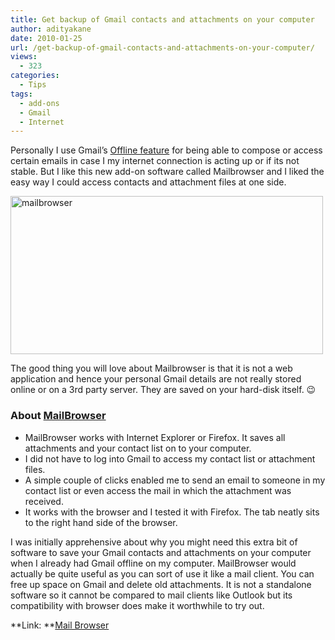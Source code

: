 ```yaml
---
title: Get backup of Gmail contacts and attachments on your computer
author: adityakane
date: 2010-01-25
url: /get-backup-of-gmail-contacts-and-attachments-on-your-computer/
views:
  - 323
categories:
  - Tips
tags:
  - add-ons
  - Gmail
  - Internet
---
```

Personally I use Gmail&#8217;s [Offline feature][1] for being able to compose or access certain emails in case I my internet connection is acting up or if its not stable. But I like this new add-on software called Mailbrowser and I liked the easy way I could access contacts and attachment files at one side.

<img class="alignnone size-full wp-image-19030" title="mailbrowser" src="http://cdn.devilsworkshop.org/files/2010/01/mailbrowser.png" alt="mailbrowser" width="500" height="253" />

The good thing you will love about Mailbrowser is that it is not a web application and hence your personal Gmail details are not really stored online or on a 3rd party server. They are saved on your hard-disk itself. 😉

### About <a href="http://mailbrowser.com" onclick="_gaq.push(['_trackEvent', 'outbound-article', 'http://mailbrowser.com', 'MailBrowser']);" >MailBrowser</a>

  * MailBrowser works with Internet Explorer or Firefox. It saves all attachments and your contact list on to your computer.
  * I did not have to log into Gmail to access my contact list or attachment files.
  * A simple couple of clicks enabled me to send an email to someone in my contact list or even access the mail in which the attachment was received.
  * It works with the browser and I tested it with Firefox. The tab neatly sits to the right hand side of the browser.

I was initially apprehensive about why you might need this extra bit of software to save your Gmail contacts and attachments on your computer when I already had Gmail offline on my computer. MailBrowser would actually be quite useful as you can sort of use it like a mail client. You can free up space on Gmail and delete old attachments. It is not a standalone software so it cannot be compared to mail clients like Outlook but its compatibility with browser does make it worthwhile to try out.

**Link: **<a href="http://mailbrowser.com" onclick="_gaq.push(['_trackEvent', 'outbound-article', 'http://mailbrowser.com', 'Mail Browser']);" >Mail Browser</a>

 [1]: http://devilsworkshop.org/send-attachments-with-gmail-while-offline/ "Offline feature"
